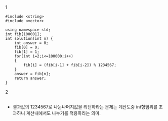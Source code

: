 1
```
#include <string>
#include <vector>

using namespace std;
int fib[100001];
int solution(int n) {
    int answer = 0;
    fib[0] = 0;
    fib[1] = 1;
    for(int i=2;i<=100000;i++)
    {
        fib[i] = (fib[i-1] + fib[i-2]) % 1234567;
    }
    answer = fib[n];
    return answer;
}
```
2
```

```
+ 결과값의 1234567로 나눈나머지값을 리턴하라는 문제는 계산도중 int형범위를 초과하니 계산내에서도 나누기를 적용하라는 의미.